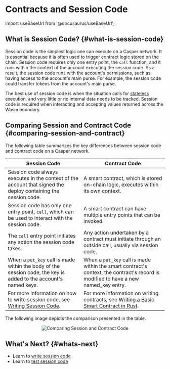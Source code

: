 # Contracts and Session Code

import useBaseUrl from '@docusaurus/useBaseUrl';

## What is Session Code? {#what-is-session-code}

Session code is the simplest logic one can execute on a Casper network. It is essential because it is often used to trigger contract logic stored on the chain. Session code requires only one entry point, the `call` function, and it runs within the context of the account executing the session code. As a result, the session code runs with the account's permissions, such as having access to the account's main purse. For example, the session code could transfer tokens from the account's main purse. 

The best use of session code is when the situation calls for [stateless](../../glossary/S.md#stateless) execution, and very little or no internal data needs to be tracked. Session code is required when interacting and accepting values returned across the Wasm boundary.

## Comparing Session and Contract Code {#comparing-session-and-contract}

The following table summarizes the key differences between session code and contract code on a Casper network.

| Session Code | Contract Code |
| --- | --- |
| Session code always executes in the context of the account that signed the deploy containing the session code. | A smart contract,  which is stored on-chain logic, executes within its own context. |
| Session code has only one entry point, `call`, which can be used to interact with the session code. | A smart contract can have multiple entry points that can be invoked.|  
| The `call` entry point initiates any action the session code takes. | Any action undertaken by a contract must initiate through an outside call, usually via session code.|
| When a `put_key` call is made within the body of the session code, the key is added to the account's named keys. | When a `put_key` call is made within the smart contract's context, the contract's record is modified to have a new named_key entry. |
| For more information on how to write session code, see [Writing Session Code](./session-code.md). | For more information on writing contracts, see [Writing a Basic Smart Contract in Rust](./rust-contracts.md). |

The following image depicts the comparison presented in the table.

<p align="center"><img src={useBaseUrl("/image/dApp/contract-vs-session.png")} alt="Comparing Session and Contract Code" /></p>

## What's Next? {#whats-next}

- Learn to [write session code](./session-code.md)
- Learn to [test session code](./testing-session-code.md)
